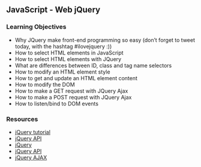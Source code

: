 ## JavaScript - Web jQuery

### Learning Objectives
- Why JQuery make front-end programming so easy (don’t forget to tweet today, with the hashtag #ilovejquery :))
- How to select HTML elements in JavaScript
- How to select HTML elements with JQuery
- What are differences between ID, class and tag name selectors
- How to modify an HTML element style
- How to get and update an HTML element content
- How to modify the DOM
- How to make a GET request with JQuery Ajax
- How to make a POST request with JQuery Ajax
- How to listen/bind to DOM events

### Resources
- [jQuery tutorial](https://jquery-tutorial.net/)
- [jQuery API](https://oscarotero.com/jquery/)
- [jQuery](https://jquery.com/)
- [jQuery API](https://api.jquery.com/)
- [jQuery AJAX](https://learn.jquery.com/ajax/)